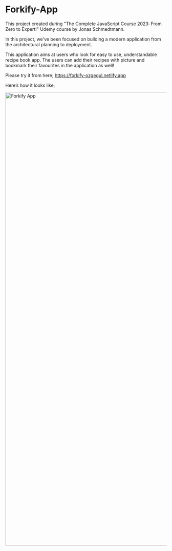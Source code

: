# Forkify-App
This project created during "The Complete JavaScript Course 2023: From Zero to Expert!" Udemy course by Jonas Schmedtmann.

In this project, we've been focused on building a modern application from the architectural planning to deployment. 

This application aims at users who look for easy to use, understandable recipe book app. The users can add their recipes with picture and bookmark their favourites  in the application as well!

Please try it from here; https://forkify-ozgegul.netlify.app

Here’s how it looks like;

<img width="1412" alt="Forkify App" src="https://github.com/ozgegul/Forkify-App/assets/98915729/db1aa92f-b1bd-40e6-b941-698c0c986c46">

